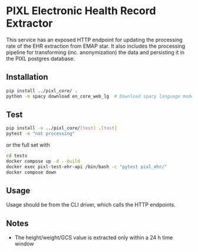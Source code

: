 # PIXL Electronic Health Record Extractor

This service has an exposed HTTP endpoint for updating the processing rate 
of the EHR extraction from EMAP star. It also includes the processing pipeline
for transforming (inc. anonymization) the data and persisting it in the PIXL 
postgres database.

## Installation

```bash
pip install ../pixl_core/ .
python -m spacy download en_core_web_lg  # Download spacy language model for deidentification
```

## Test

```bash
pip install -e ../pixl_core/[test] .[test]
pytest -m "not processing"
```
or the full set with
```bash
cd tests
docker compose up -d --build
docker exec pixl-test-ehr-api /bin/bash -c "pytest pixl_ehr/"
docker compose down
```

## Usage

Usage should be from the CLI driver, which calls the HTTP endpoints.

## Notes

- The height/weight/GCS value is extracted only within a 24 h time window
